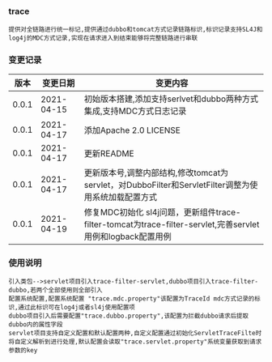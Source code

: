 ### trace

	提供对全链路进行统一标记,提供通过dubbo和tomcat方式记录链路标识,标识记录支持SL4J和log4j的MDC方式记录,实现在请求进入到结束能够将完整链路进行串联

### 变更记录

| 版本  | 变更日期   | 变更内容                                                     |
| ----- | ---------- | ------------------------------------------------------------ |
| 0.0.1 | 2021-04-15 | 初始版本搭建,添加支持serlvet和dubbo两种方式集成,支持MDC方式日志记录 |
| 0.0.1 | 2021-04-17 | 添加Apache 2.0 LICENSE                                       |
| 0.0.1 | 2021-04-17 | 更新README                                                   |
| 0.0.1 | 2021-04-17 | 更新版本号,调整内部结构,修改tomcat为servlet，对DubboFilter和ServletFilter调整为使用系统加载配置方式 |
| 0.0.1 | 2021-04-19 | 修复MDC初始化 sl4j问题，更新组件trace-filter-tomcat为trace-filter-servlet,完善servlet用例和logback配置用例 |

### 使用说明

```
引入类包-->servlet项目引入trace-filter-servlet,dubbo项目引入trace-filter-dubbo,若两个全部使用则全部引入
配置系统配置,配置系统配置 "trace.mdc.property"该配置为TraceId mdc方式记录的标识,通过此标识可在log4j或者sl4j使用配置项
dubbo项目引入后需要配置"trace.dubbo.property",该配置为拦截dubbo请求后提取dubbo内的属性字段
servlet项目支持自定义配置和默认配置两种,自定义配置通过初始化ServletTraceFilte时将自定义解析到进行处理,默认配置会读取"trace.servlet.property"系统变量获取到请求参数的key 
```

